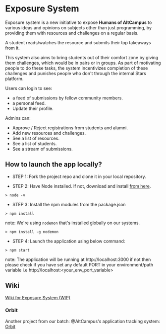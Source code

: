 # Exposure System

Exposure system is a new initiative to expose **Humans of AltCampus** to various ideas and opinions on subjects other than just programming, by providing them with resources and challenges on a regular basis.

A student reads/watches the resource and submits their top takeaways from it.

This system also aims to bring students out of their comfort zone by giving them challenges, which would be in pairs or in groups. As part of motivating people to do these tasks, the system incentivizes completion of these challenges and punishes people who don't through the internal Stars platform.

Users can login to see:

- a feed of submissions by fellow community members.
- a personal feed.
- Update their profile.

Admins can:

- Approve / Reject registrations from students and alumni.
- Add new resources and challenges.
- See a list of resources.
- See a list of students.
- See a stream of submissions.

## How to launch the app locally?

- STEP 1: Fork the project repo and clone it in your local repository.

- STEP 2: Have Node installed. If not, download and install [from here](https://nodejs.org/en/).

```
> node -v
```

- STEP 3: Install the npm modules from the package.json

```
> npm install
```

note: We're using `nodemon` that's installed globally on our systems.

```
> npm install -g nodemon
```

- STEP 4: Launch the application using below command:

```
> npm start
```

note: The application will be running at http://localhost:3000
if not then please check if you have set any default PORT in your environment/path variable
i.e http://localhost:<your_env_port_variable>

## Wiki

[Wiki for Exposure System (WIP)](https://github.com/AltCampus/exposuresystem/wiki)

### Orbit

Another project from our batch: @AltCampus's application tracking system: [Orbit](https://github.com/AltCampus/orbit)
